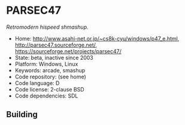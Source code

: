 # PARSEC47

_Retromodern hispeed shmashup._

- Home: http://www.asahi-net.or.jp/~cs8k-cyu/windows/p47_e.html, http://parsec47.sourceforge.net/, https://sourceforge.net/projects/parsec47/
- State: beta, inactive since 2003
- Platform: Windows, Linux
- Keywords: arcade, smashup
- Code repository: (see home)
- Code language: D
- Code license: 2-clause BSD
- Code dependencies: SDL

## Building

